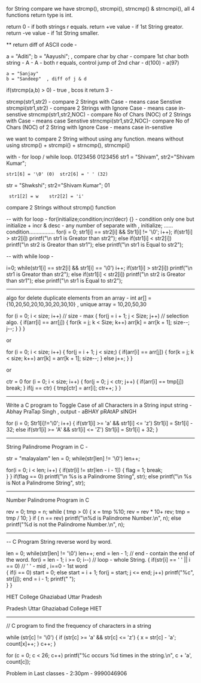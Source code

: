  for String compare we have strcmp(), strcmpi(), strncmp() & strncmpi(), all 4 functions return type is int.
  
  return 0 - if both strings r equals. 
  return +ve value - if 1st String greator.
  return -ve value - if 1st String smaller. 

  ** return diff of ASCII code - 

   a = "Aditi";  b = "Aayushi";  , compare char by char - 
                    compare 1st char both string -  A - A - both r equals, 
                    control jump of 2nd char - d(100) - a(97) 

    a = "Sanjay" 
    b = "Sandeep"  , diff of j & d 
          
  if(strcmp(a,b) > 0)  - true   , bcos it return 3 - 

  strcmp(str1,str2) - compare 2 Strings with Case - means case Senstive
  strcmpi(str1,str2) - compare 2 Strings with Ignore Case - means case in-senstive
  strncmp(str1,str2,NOC) - compare No of Chars (NOC) of 2 Strings with Case - means case Senstive
  strncmpi(str1,str2,NOC)- compare No of Chars (NOC) of 2 String with Ignore Case - means case in-senstive

 we want to compare 2 String without using any function. means without using strcmp() + strcmpi() + strncmp(), strncmpi()

  with - for loop / while loop.
          0123456        0123456
  str1 = "Shivam", str2="Shivam Kumar";  

    str1[6] = '\0' (0)  str2[6] = ' ' (32)


  str = "Shwkshi"; str2="Shivam Kumar"; 
         01
       
     str1[2] = w    str2[2] = 'i'

 compare 2 Strings without strcmp() function

-- with for loop -  for(initialize;condition;incr/decr) {}  - condition only one but initialize + incr & desc - any number of separate with ,
    initialize; ...... condition................. 
  for(i = 0; str1[i] == str2[i] && Str1[i] != '\0'; i++);
  if(str1[i] > str2[i])
    printf("\n str1 is Greator than str2");
  else if(str1[i] < str2[i])
    printf("\n str2 is Greator than str1");
  else 
    printf("\n str1 is Equal to str2");

-- with while loop - 

  i=0;
  while(str1[i] == str2[i] && str1[i] == '\0')
    i++;
  if(str1[i] > str2[i])
    printf("\n str1 is Greator than str2");
  else if(str1[i] < str2[i])
    printf("\n str2 is Greator than str1");
  else 
    printf("\n str1 is Equal to str2");
__________________________________________________________

 algo for delete duplicate elements from an array -  int ar[] = {10,20,50,20,10,30,20,30,10} , unique array = 10,20,50,30

  for (i = 0; i < size; i++)  // size - max
  {
    for(j = i + 1; j < Size; j++) // selection algo. 
    {
       if(arr[i] == arr[j])
       {
          for(k = j; k < Size; k++)
    	    arr[k] = arr[k + 1];
          size--;
	  j--;
       }
    }
  }
 
  or

  for (i = 0; i < size; i++)
  {
    for(j = i + 1; j < size;)
    {
       if(arr[i] == arr[j])
       {
    	  for(k = j; k < size; k++)
    	    arr[k] = arr[k + 1];
	  size--;
       }
       else
 	  j++;
    }
  }

   or

   ctr = 0
   for (i = 0; i < size; i++)
   {
     for(j = 0; j < ctr; j++)
     {
    	if(arr[i] == tmp[j])
       	  break;
     }
     if(j == ctr)
     {
	tmp[ctr] = arr[i];
	ctr++;
     }
   }

 ___________________________________________________________

  Write a C program to Toggle Case of all Characters in a String
  input string - Abhay PraTap Singh , output - aBHAY pRAtAP sINGH

   for (i = 0; Str1[i]!='\0'; i++)
   {
      if(str1[i] >= 'a' && str1[i] <= 'z')
  	Str1[i] = Str1[i] - 32;
      else if(str1[i] >= 'A' && str1[i] <= 'Z')
  	Str1[i] = Str1[i] + 32;
   }
_______________________________________

 String Palindrome Program in C - 

  str = "malayalam"
  len = 0;
  while(str[len] != '\0')
    len++;
 	   	
   for(i = 0; i < len; i++)
   {
     if(str[i] != str[len - i - 1])
     {
	flag = 1;
	break;	
     } 
   }
   if(flag == 0)
     printf("\n %s is a Palindrome String", str);
   else
     printf("\n %s is Not a Palindrome String", str);
________________________________________

 Number Palindrome Program in C 

  rev = 0;
  tmp = n;
  while ( tmp > 0)
  {
     x = tmp %10;
     rev = rev * 10+ rev;
     tmp = tmp / 10;
  }
  if ( n == rev)
     printf("\n%d is Palindrome Number.\n", n);
  else
     printf("%d is not the Palindrome Number.\n", n);
__________________________________________

-- C Program String reverse word by word. 

  len = 0;
  while(str[len] != '\0')
     len++;
  end = len - 1;  // end - contain the end of the word. 
  for(i = len - 1; i >= 0; i--) // loop - whole String.
  {
     if(str[i] == ' ' || i == 0) // ' ' - mid , i==0 - 1st word  
     {
	if(i == 0)
	   start = 0;
	else
	   start = i + 1;
        for(j = start; j <= end; j++)
          printf("%c", str[j]);
        end = i - 1;
        printf(" ");				
     }
  } 

  HIET College Ghaziabad Uttar Pradesh

  Pradesh Uttar Ghaziabad College HIET
______________________________________________   	

// C program to find the frequency of characters in a string

   while (str[c] != '\0') {
     if (str[c] >= 'a' && str[c] <= 'z') {
       x = str[c] - 'a';
       count[x]++;
     }
     c++;
   }

   for (c = 0; c < 26; c++)
      printf("%c occurs %d times in the string.\n", c + 'a', count[c]);


 Problem in Last classes - 2:30pm -   9990046906 
